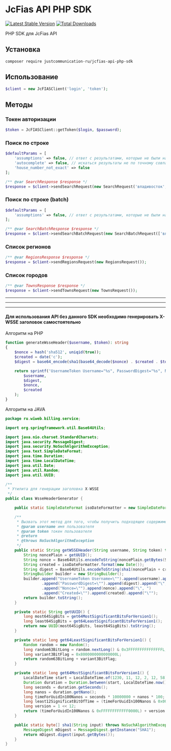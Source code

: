# JcFias API PHP SDK

[![Latest Stable Version](https://poser.pugx.org/justcommunication-ru/jcfias-api-php-sdk/v)](//packagist.org/packages/justcommunication-ru/jcfias-api-php-sdk) 
[![Total Downloads](https://poser.pugx.org/justcommunication-ru/jcfias-api-php-sdk/downloads)](//packagist.org/packages/justcommunication-ru/jcfias-api-php-sdk) 

PHP SDK для JcFias API

## Установка

`composer require justcommunication-ru/jcfias-api-php-sdk`

## Использование

```php
$client = new JcFIASClient('login', 'token');
```

## Методы

### Токен авторизации

```php
$token = JcFIASClient::getToken($login, $password);
```

### Поиск по строке

```php
$defaultParams = [
    'assumptions' => false, // ответ с результатами, которые не были найдены в ФИАС
    'autocomplete' => false, // искаться результаты не по точному совпадению, а со *
    'house_number_not_exact' => false
];

/** @var SearchResponse $response */
$response = $client->sendSearchRequest(new SearchRequest('владивосток', ['assumptions' => true]));
```

### Поиск по строке (batch)

```php
$defaultParams = [
    'assumptions' => false, // ответ с результатами, которые не были найдены в ФИАС
];

/** @var SearchBatchResponse $response */
$response = $client->sendSearchBatchRequest(new SearchBatchRequest(['владивосток', 'москва минская']));
```

### Список регионов

```php
/** @var RegionsResponse $response */
$response = $client->sendRegionsRequest(new RegionsRequest());
```

### Список городов

```php
/** @var TownsResponse $response */
$response = $client->sendTownsRequest(new TownsRequest());
```

***
***
***

#### Для использования API без данного SDK необходимо генерировать X-WSSE заголовок самостоятельно

Алгоритм на PHP

```php
function generateWsseHeader($username, $token): string
{
    $nonce = hash('sha512', uniqid(true));
    $created = date('c');
    $digest = base64_encode(sha1(base64_decode($nonce) . $created . $token, true));

    return sprintf('UsernameToken Username="%s", PasswordDigest="%s", Nonce="%s", Created="%s"',
        $username,
        $digest,
        $nonce,
        $created
    );
}
```

Алгоритм на JAVA

```java
package ru.wiweb.billing.service;

import org.springframework.util.Base64Utils;

import java.nio.charset.StandardCharsets;
import java.security.MessageDigest;
import java.security.NoSuchAlgorithmException;
import java.text.SimpleDateFormat;
import java.time.Duration;
import java.time.LocalDateTime;
import java.util.Date;
import java.util.Random;
import java.util.UUID;

/**
 * Утилита для генерации заголовка X-WSSE
 */
public class WsseHeaderGenerator {

    public static SimpleDateFormat isoDateFormatter = new SimpleDateFormat("yyyy-MM-dd'T'HH:mm:ssXXX");

    /**
     * Вызвать этот метод для того, чтобы получить подходящее содержимое заголовка
     * @param username имя пользователя
     * @param token токен пользователя
     * @return
     * @throws NoSuchAlgorithmException
     */
    public static String getWSSEHeader(String username, String token) throws NoSuchAlgorithmException {
        String noncePlain = getUUID();
        String nonce = Base64Utils.encodeToString(noncePlain.getBytes(StandardCharsets.UTF_8));
        String created = isoDateFormatter.format(new Date());
        String digest = Base64Utils.encodeToString(sha1(noncePlain + created + token));
        StringBuilder builder = new StringBuilder();
        builder.append("UsernameToken Username=\"").append(username).append("\", ")
                .append("PasswordDigest=\"").append(digest).append("\", ")
                .append("Nonce=\"").append(nonce).append("\", ")
                .append("Created=\"").append(created).append("\"");
        return builder.toString();
    }

    private static String getUUID() {
        long most64SigBits = get64MostSignificantBitsForVersion1();
        long least64SigBits = get64LeastSignificantBitsForVersion1();
        return new UUID(most64SigBits, least64SigBits).toString();
    }

    private static long get64LeastSignificantBitsForVersion1() {
        Random random = new Random();
        long random63BitLong = random.nextLong() & 0x3FFFFFFFFFFFFFFFL;
        long variant3BitFlag = 0x8000000000000000L;
        return random63BitLong + variant3BitFlag;
    }

    private static long get64MostSignificantBitsForVersion1() {
        LocalDateTime start = LocalDateTime.of(1230, 11, 12, 2, 12, 58);
        Duration duration = Duration.between(start, LocalDateTime.now());
        long seconds = duration.getSeconds();
        long nanos = duration.getNano();
        long timeForUuidIn100Nanos = seconds * 10000000 + nanos * 100;
        long least12SignificatBitOfTime = (timeForUuidIn100Nanos & 0x000000000000FFFFL) >> 4;
        long version = 1 << 12;
        return (timeForUuidIn100Nanos & 0xFFFFFFFFFFFF0000L) + version + least12SignificatBitOfTime;
    }

    public static byte[] sha1(String input) throws NoSuchAlgorithmException {
        MessageDigest mDigest = MessageDigest.getInstance("SHA1");
        return mDigest.digest(input.getBytes());
    }
}
```
